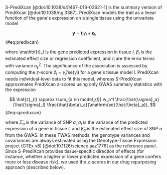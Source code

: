 S-PrediXcan [@doi:10.1038/s41467-018-03621-1] is the summary version of PrediXcan [@doi:10.1038/ng.3367]. PrediXcan models the trait as a linear function of the gene's expression on a single tissue using the univariate model

$$
\mathbf{y} = \mathbf{t}_l \gamma_l + \bm{\epsilon}_l,
$$ {#eq:predixcan}

where \mathbf{t}_l is the gene predicted expression in tissue $l$, $\beta_l$ is the estimated effect size or regression coefficient, and $\epsilon_l$ are the error terms with variance $\sigma_{\epsilon}^{2}$. The significance of the association is assessed by computing the $z$-score $\hat{z}_{l}=\hat{\gamma}_l / \mathrm{se}(\hat{\gamma}_l)$ for a gene's tissue model $l$. PrediXcan needs individual-level data to fit this model, whereas S-PrediXcan approximates PrediXcan $z$-scores using only GWAS summary statistics with the expression

$$
\hat{z}_{l} \approx \sum_{a \in model_{l}} w_a^l \frac{\hat{\sigma}_a}{\hat{\sigma}_l} \frac{\hat{\beta}_a}{\mathrm{se}(\hat{\beta}_a)},
$$ {#eq:spredixcan}

where $\hat{\Sigma}_a$ is the variance of SNP $a$, $\sigma_l$ is the variance of the predicted expression of a gene in tissue $l$, and $\hat{\beta}_a$ is the estimated effect size of SNP $a$ from the GWAS. In these TWAS methods, the genotype variances and covariances are always estimated using the Genotype-Tissue Expression project (GTEx v8) [@doi:10.1126/science.aaz1776] as the reference panel. Since S-PrediXcan provides tissue-specific direction of effects (for instance, whether a higher or lower predicted expression of a gene confers more or less disease risk), we used the $z$-scores in our drug repurposing approach (described below).